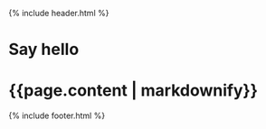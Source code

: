 {% include header.html %}
<div class="som-wrapper">
  <div class="som-page-title">
    <h1>Say hello</h1>
  </div>
</div>
<canvas id="canvas4"></canvas>
<div class="som-news-wrapper">
  <div class="som-wrapper">
    <div class="som-inner-content">
      <h1>{{page.content | markdownify}}</h1>
    </div>
  </div>
</div>
{% include footer.html %}
